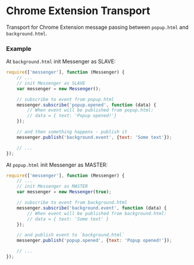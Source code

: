 # Chrome Extension Transport
Transport for Chrome Extension message passing between `popup.html` and `background.html`.

### Example
At `background.html` init Messenger as SLAVE:
```javascript
require(['messenger'], function (Messenger) {
    // ...
    // init Messenger as SLAVE
    var messenger = new Messenger();

    // subscribe to event from popup.html
    messenger.subscribe('popup.opened', function (data) {
        // When event will be published from popup.html:
        // data = { text: 'Popup opened!'}
    });

    // and then something happens - publish it
    messenger.publish('background.event', {text: 'Some text'});

    // ...
});
```

At `popup.html` init Messenger as MASTER:
```javascript
require(['messenger'], function (Messenger) {
    // ...
    // init Messenger as MASTER
    var messenger = new Messenger(true);

    // subscribe to event from background.html
    messenger.subscribe('background.event', function (data) {
        // When event will be published from background.html:
        // data = { text: 'Some text' }
    });

    // and publish event to `background.html`
    messenger.publish('popup.opened', {text: 'Popup opened!'});

    // ...
});
```
